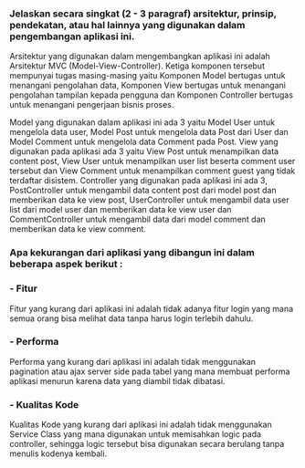 ### Jelaskan secara singkat (2 - 3 paragraf) arsitektur, prinsip, pendekatan, atau hal lainnya yang digunakan dalam pengembangan aplikasi ini.

Arsitektur yang digunakan dalam mengembangkan aplikasi ini adalah Arsitektur MVC (Model-View-Controller). Ketiga komponen tersebut mempunyai tugas masing-masing yaitu Komponen Model bertugas untuk menangani pengolahan data, Komponen View bertugas untuk menangani pengolahan tampilan kepada pengguna dan Komponen Controller bertugas untuk menangani pengerjaan bisnis proses.

Model yang digunakan dalam aplikasi ini ada 3 yaitu Model User untuk mengelola data user, Model Post untuk mengelola data Post dari User dan Model Comment untuk mengelola data Comment pada Post. View yang digunakan pada aplikasi ada 3 yaitu View Post untuk menampilkan data content post, View User untuk menampilkan user list beserta comment user tersebut dan View Comment untuk menampilkan comment guest yang tidak terdaftar disistem. Controller yang digunakan pada aplikasi ini ada 3, PostController untuk mengambil data content post dari model post dan memberikan data ke view post, UserController untuk mengambil data user list dari model user dan memberikan data ke view user dan CommentController untuk mengambil data dari model comment dan memberikan data ke view comment.

### Apa kekurangan dari aplikasi yang dibangun ini dalam beberapa aspek berikut :
### - Fitur

Fitur yang kurang dari aplikasi ini adalah tidak adanya fitur login yang mana semua orang bisa melihat data tanpa harus login terlebih dahulu.

### - Performa

Performa yang kurang dari aplikasi ini adalah tidak menggunakan pagination atau ajax server side pada tabel yang mana membuat performa aplikasi menurun karena data yang diambil tidak dibatasi.

### - Kualitas Kode

Kualitas Kode yang kurang dari aplikasi ini adalah tidak menggunakan Service Class yang mana digunakan untuk memisahkan logic pada controller, sehingga logic tersebut bisa digunakan secara berulang tanpa menulis kodenya kembali.

